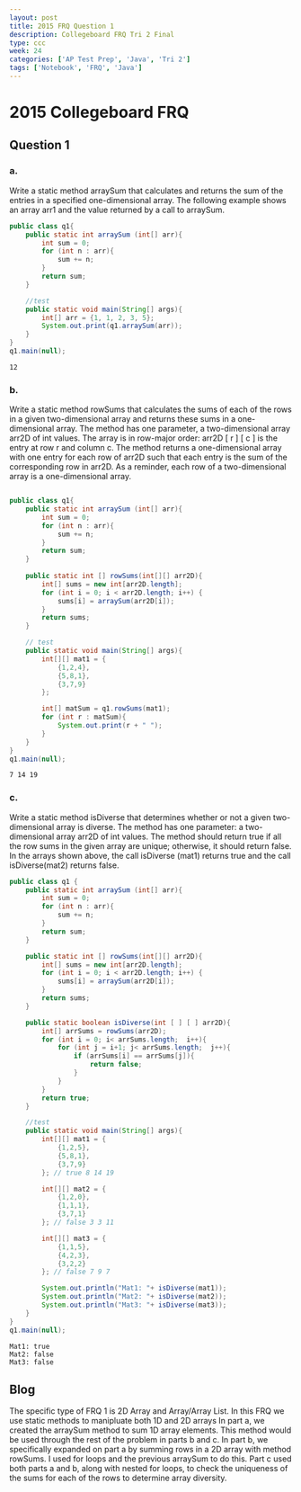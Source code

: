 ```yaml
---
layout: post
title: 2015 FRQ Question 1
description: Collegeboard FRQ Tri 2 Final
type: ccc
week: 24
categories: ['AP Test Prep', 'Java', 'Tri 2']
tags: ['Notebook', 'FRQ', 'Java']
---
```


# 2015 Collegeboard FRQ
## Question 1
### a.
Write a static method arraySum that calculates and returns the sum of the entries in a specified one-dimensional array. The following example shows an array arr1 and the value returned by a call to arraySum.


```java
public class q1{
    public static int arraySum (int[] arr){
        int sum = 0;
        for (int n : arr){
            sum += n;
        }
        return sum;
    }

    //test
    public static void main(String[] args){
        int[] arr = {1, 1, 2, 3, 5};
        System.out.print(q1.arraySum(arr));
    }
}
q1.main(null);
```

    12

### b. 
Write a static method rowSums that calculates the sums of each of the rows in a given two-dimensional array and returns these sums in a one-dimensional array. The method has one parameter, a two-dimensional array arr2D of int values. The array is in row-major order: arr2D [ r ] [ c ] is the entry at row r and column c. The method returns a one-dimensional array with one entry for each row of arr2D such that each entry is the sum of the corresponding row in arr2D. As a reminder, each row of a two-dimensional array is a one-dimensional array.


```java

public class q1{
    public static int arraySum (int[] arr){
        int sum = 0;
        for (int n : arr){
            sum += n;
        }
        return sum;
    }
    
    public static int [] rowSums(int[][] arr2D){
        int[] sums = new int[arr2D.length];
        for (int i = 0; i < arr2D.length; i++) { 
            sums[i] = arraySum(arr2D[i]);
        }
        return sums;
    }

    // test
    public static void main(String[] args){
        int[][] mat1 = {
            {1,2,4},
            {5,8,1},
            {3,7,9}
        };

        int[] matSum = q1.rowSums(mat1);
        for (int r : matSum){
            System.out.print(r + " ");
        }
    }
}   
q1.main(null);

```

    7 14 19 

### c. 
Write a static method isDiverse that determines whether or not a given two-dimensional array is diverse. The method has one parameter: a two-dimensional array arr2D of int values. The method should return true if all the row sums in the given array are unique; otherwise, it should return false. In the arrays shown above, the call isDiverse (mat1) returns true and the call isDiverse(mat2) returns false.


```java
public class q1 {
    public static int arraySum (int[] arr){
        int sum = 0;
        for (int n : arr){
            sum += n;
        }
        return sum;
    }

    public static int [] rowSums(int[][] arr2D){
        int[] sums = new int[arr2D.length];
        for (int i = 0; i < arr2D.length; i++) { 
            sums[i] = arraySum(arr2D[i]);
        }
        return sums;
    }

    public static boolean isDiverse(int [ ] [ ] arr2D){
        int[] arrSums = rowSums(arr2D);
        for (int i = 0; i< arrSums.length;  i++){
            for (int j = i+1; j< arrSums.length;  j++){
                if (arrSums[i] == arrSums[j]){
                    return false;
                }
            }
        }
        return true;
    }

    //test
    public static void main(String[] args){
        int[][] mat1 = {
            {1,2,5},
            {5,8,1},
            {3,7,9}
        }; // true 8 14 19

        int[][] mat2 = {
            {1,2,0},
            {1,1,1},
            {3,7,1}
        }; // false 3 3 11

        int[][] mat3 = {
            {1,1,5},
            {4,2,3},
            {3,2,2}
        }; // false 7 9 7

        System.out.println("Mat1: "+ isDiverse(mat1));
        System.out.println("Mat2: "+ isDiverse(mat2));
        System.out.println("Mat3: "+ isDiverse(mat3));
    }
}
q1.main(null);
```

    Mat1: true
    Mat2: false
    Mat3: false


## Blog
The specific type of FRQ 1 is 2D Array and Array/Array List. In this FRQ we use static methods to manipluate both 1D and 2D arrays In part a, we created the arraySum method to sum 1D array elements. This method would be used through the rest of the problem in parts b and c. In part b, we specifically expanded on part a by  summing rows in a 2D array with method rowSums. I used for loops and the previous arraySum to do this. Part c used both parts a and b, along with nested for loops, to check the uniqueness of the sums for each of the rows to determine array diversity. 
